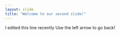 ```yaml
---
layout: slide
title: "Welcome to our second slide!"
---
```

I edited this line recently
Use the left arrow to go back!
